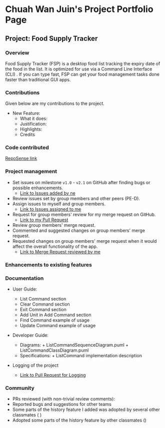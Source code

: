 # Chuah Wan Juin's Project Portfolio Page
## Project: Food Supply Tracker

### Overview
Food Supply Tracker (FSP) is a desktop food list tracking the expiry date of the food in the list.
It is optimized for use via a Command Line Interface (CLI) .
If you can type fast, FSP can get your food management tasks done faster than traditional GUI apps.

### Contributions
Given below are my contributions to the project.
* New Feature: 
  * What it does:
  * Justification:
  * Highlights:
  * Credits

### Code contributed
[RepoSense link](https://nus-cs2113-ay2223s2.github.io/tp-dashboard/?search=&sort=groupTitle&sortWithin=title&timeframe=commit&mergegroup=&groupSelect=groupByRepos&breakdown=true&checkedFileTypes=docs~functional-code~test-code~other&since=2023-02-17&tabOpen=true&tabType=authorship&tabAuthor=wanjuin&tabRepo=AY2223S2-CS2113-W13-3%2Ftp%5Bmaster%5D&authorshipIsMergeGroup=false&authorshipFileTypes=functional-code&authorshipIsBinaryFileTypeChecked=false&authorshipIsIgnoredFilesChecked=false)

### Project management
* Set issues on milestone `v1.0` - `v2.1` on GitHub after finding bugs or possible enhancements.
  * [Link to Issues added by ne](https://github.com/AY2223S2-CS2113-W13-3/tp/issues?q=is%3Aissue+is%3Aclosed+author%3Awanjuin)
* Review issues set by group members and other peers (PE-D).
* Assign issues to myself and group members.
  * [Link to Issues assigned to me](https://github.com/AY2223S2-CS2113-W13-3/tp/issues?q=assignee%3A%40me+is%3Aclosed)
* Request for group members' review for my merge request on GitHub.
  * [Link to my Pull Request](https://github.com/AY2223S2-CS2113-W13-3/tp/pulls?q=is%3Apr+is%3Aclosed+author%3Awanjuin)
* Review group members' merge request.
* Commented and suggested changes on group members' merge request.
* Requested changes on group members' merge request when it would affect the overall functionality of the app.
  * [Link to Merge Request reviewed by me](https://github.com/AY2223S2-CS2113-W13-3/tp/issues?q=reviewed-by%3Awanjuin)

### Enhancements to existing features

### Documentation
* User Guide: 
  * List Command section
  * Clear Command section
  * Exit Command section
  * Add Unit in Add Command section
  * Find Command example of usage
  * Update Command example of usage

* Developer Guide:
  * Diagrams:
        + ListCommandSequenceDiagram.puml
        + ListCommandClassDiagram.puml
  * Specifications:
        + ListCommand implementation description

* Logging of the project
  * [Link to Pull Request for Logging](https://github.com/AY2223S2-CS2113-W13-3/tp/pull/58)

### Community
* PRs reviewed (with non-trivial review comments):
* Reported bugs and suggestions for other teams 
* Some parts of the history feature I added was adopted by several other classmates ( )
* Adopted some parts of the history feature by other classmates ()
